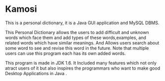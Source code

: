 # Kamosi
This is a personal dictionary, it is a Java GUI application and MySQL DBMS.

This Personal Dictionary allows the users to add difficult and unknown words which face them and add types of these words,examples, and related words which have similar meanings. And Allows users search about some word to see and revise this word in the future. Note that multiple users can use this program each has its own added words.

This program is made in JDK 1.6. It Included many features which not only atract users of it but also inspires the programmars who want to make good Desktop Applications in Java . 

